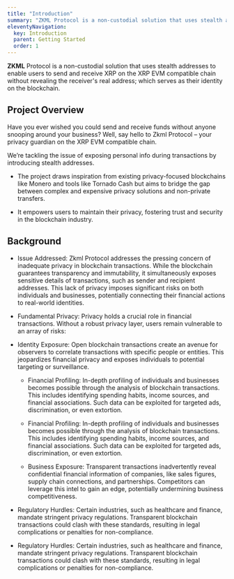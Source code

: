 ```yaml
---
title: "Introduction"
summary: "ZKML Protocol is a non-custodial solution that uses stealth addresses to enable users to send and receive XRP on the XRP EVM compatible chain without revealing the receiver's real address; which serves as their identity on the blockchain."
eleventyNavigation:
  key: Introduction
  parent: Getting Started
  order: 1
---
```


**ZKML** Protocol is a non-custodial solution that uses stealth addresses to enable users to send and receive XRP on the XRP EVM compatible chain without revealing the receiver's real address; which serves as their identity on the blockchain.

## Project Overview

Have you ever wished you could send and receive funds without anyone snooping around your business? Well, say hello to Zkml Protocol – your privacy guardian on the XRP EVM compatible chain.

We’re tackling the issue of exposing personal info during transactions by introducing stealth addresses.

- The project draws inspiration from existing privacy-focused blockchains like Monero and tools like Tornado Cash but aims to bridge the gap between complex and expensive privacy solutions and non-private transfers.

- It empowers users to maintain their privacy, fostering trust and security in the blockchain industry.

## Background
- Issue Addressed: Zkml Protocol addresses the pressing concern of inadequate privacy in blockchain transactions. While the blockchain guarantees transparency and immutability, it simultaneously exposes sensitive details of transactions, such as sender and recipient addresses. This lack of privacy imposes significant risks on both individuals and businesses, potentially connecting their financial actions to real-world identities.

- Fundamental Privacy: Privacy holds a crucial role in financial transactions. Without a robust privacy layer, users remain vulnerable to an array of risks:

- Identity Exposure: Open blockchain transactions create an avenue for observers to correlate transactions with specific people or entities. This jeopardizes financial privacy and exposes individuals to potential targeting or surveillance.

  * Financial Profiling: In-depth profiling of individuals and businesses becomes possible through the analysis of blockchain transactions. This includes identifying spending habits, income sources, and financial associations. Such data can be exploited for targeted ads, discrimination, or even extortion.

  * Financial Profiling: In-depth profiling of individuals and businesses becomes possible through the analysis of blockchain transactions. This includes identifying spending habits, income sources, and financial associations. Such data can be exploited for targeted ads, discrimination, or even extortion.

  * Business Exposure: Transparent transactions inadvertently reveal confidential financial information of companies, like sales figures, supply chain connections, and partnerships. Competitors can leverage this intel to gain an edge, potentially undermining business competitiveness.

* Regulatory Hurdles: Certain industries, such as healthcare and finance, mandate stringent privacy regulations. Transparent blockchain transactions could clash with these standards, resulting in legal complications or penalties for non-compliance.

- Regulatory Hurdles: Certain industries, such as healthcare and finance, mandate stringent privacy regulations. Transparent blockchain transactions could clash with these standards, resulting in legal complications or penalties for non-compliance.
